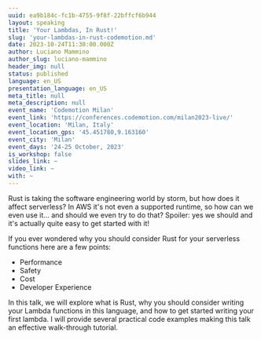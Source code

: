 ```yaml
---
uuid: ea9b184c-fc1b-4755-9f8f-22bffcf6b944
layout: speaking
title: 'Your Lambdas, In Rust!'
slug: 'your-lambdas-in-rust-codemotion.md'
date: 2023-10-24T11:30:00.000Z
author: Luciano Mammino
author_slug: luciano-mammino
header_img: null
status: published
language: en_US
presentation_language: en_US
meta_title: null
meta_description: null
event_name: 'Codemotion Milan'
event_link: 'https://conferences.codemotion.com/milan2023-live/'
event_location: 'Milan, Italy'
event_location_gps: '45.451780,9.163160'
event_city: 'Milan'
event_days: '24-25 October, 2023'
is_workshop: false
slides_link: ~
video_link: ~
with: ~
---
```


Rust is taking the software engineering world by storm, but how does it affect serverless? In AWS it's not even a supported runtime, so how can we even use it... and should we even try to do that? Spoiler: yes we should and it's actually quite easy to get started with it!

If you ever wondered why you should consider Rust for your serverless functions here are a few points:

- Performance
- Safety
- Cost
- Developer Experience

In this talk, we will explore what is Rust, why you should consider writing your Lambda functions in this language, and how to get started writing your first lambda. I will provide several practical code examples making this talk an effective walk-through tutorial.